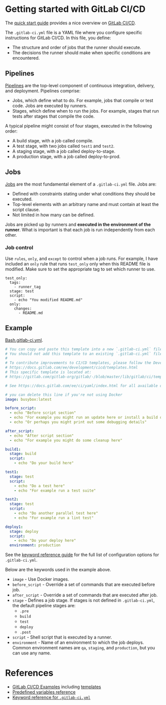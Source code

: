 # Getting started with GitLab CI/CD

The [quick start guide](https://docs.gitlab.com/ee/ci/quick_start/) provides a
nice overview on [GitLab CI/CD](https://docs.gitlab.com/ee/ci/).

The `.gitlab-ci.yml` file is a YAML file where you configure specific
instructions for GitLab CI/CD. In this file, you define:

* The structure and order of jobs that the runner should execute.
* The decisions the runner should make when specific conditions are
encountered.

## Pipelines

[Pipelines](https://docs.gitlab.com/ee/ci/pipelines/index.html) are the
top-level component of continuous integration, delivery, and deployment.
Pipelines comprise:

* Jobs, which define what to do. For example, jobs that compile or test code.
  Jobs are executed by runners.
* Stages, which define when to run the jobs. For example, stages that run tests
  after stages that compile the code.

A typical pipeline might consist of four stages, executed in the following order:

* A build stage, with a job called compile.
* A test stage, with two jobs called `test1` and `test2`.
* A staging stage, with a job called deploy-to-stage.
* A production stage, with a job called deploy-to-prod.

## Jobs

[Jobs](https://docs.gitlab.com/ee/ci/jobs/) are the most fundamental element of
a `.gitlab-ci.yml` file. Jobs are:

* Defined with constraints stating under what conditions they should be
  executed.
* Top-level elements with an arbitrary name and must contain at least the
  script clause.
* Not limited in how many can be defined.

Jobs are picked up by runners and **executed in the environment of the
runner**. What is important is that each job is run independently from each
other.

### Job control

Use `rules`, `only`, and `except` to control when a job runs. For example, I
have included an `only` rule that runs `test_only` only when this README file
is modified. Make sure to set the appropriate tag to set which runner to use.

```
test_only:
  tags:
    - runner_tag
  stage: test
  script:
    - echo "You modified README.md"
  only:
    changes:
      - README.md
```

## Example

[Bash.gitlab-ci.yml](https://gitlab.com/gitlab-org/gitlab/-/blob/master/lib/gitlab/ci/templates/Bash.gitlab-ci.yml).

```yml
# You can copy and paste this template into a new `.gitlab-ci.yml` file.
# You should not add this template to an existing `.gitlab-ci.yml` file by using the `include:` keyword.
#
# To contribute improvements to CI/CD templates, please follow the Development guide at:
# https://docs.gitlab.com/ee/development/cicd/templates.html
# This specific template is located at:
# https://gitlab.com/gitlab-org/gitlab/-/blob/master/lib/gitlab/ci/templates/Bash.gitlab-ci.yml

# See https://docs.gitlab.com/ee/ci/yaml/index.html for all available options

# you can delete this line if you're not using Docker
image: busybox:latest

before_script:
  - echo "Before script section"
  - echo "For example you might run an update here or install a build dependency"
  - echo "Or perhaps you might print out some debugging details"

after_script:
  - echo "After script section"
  - echo "For example you might do some cleanup here"

build1:
  stage: build
  script:
    - echo "Do your build here"

test1:
  stage: test
  script:
    - echo "Do a test here"
    - echo "For example run a test suite"

test2:
  stage: test
  script:
    - echo "Do another parallel test here"
    - echo "For example run a lint test"

deploy1:
  stage: deploy
  script:
    - echo "Do your deploy here"
  environment: production
```

See the [keyword reference
guide](https://docs.gitlab.com/ee/ci/yaml/index.html) for the full list of
configuration options for `.gitlab-ci.yml`.

Below are the keywords used in the example above.

* `image` - Use Docker images.
* `before_script` - Override a set of commands that are executed before job.
* `after_script` - Override a set of commands that are executed after job.
* `stage` - Defines a job stage. If stages is not defined in `.gitlab-ci.yml`,
the default pipeline stages are:
    * `.pre`
    * `build`
    * `test`
    * `deploy`
    * `.post`
* `script` - Shell script that is executed by a runner.
* `environment` - Name of an environment to which the job deploys. Common
environment names are `qa`, `staging`, and `production`, but you can use any name.

# References

* [GitLab CI/CD Examples](https://docs.gitlab.com/ee/ci/examples/) including
  [templates](https://docs.gitlab.com/ee/ci/examples/#cicd-templates)
* [Predefined variables
  reference](https://docs.gitlab.com/ee/ci/variables/predefined_variables.html)
* [Keyword reference for
  `.gitlab-ci.yml`](https://docs.gitlab.com/ee/ci/yaml/index.html)
